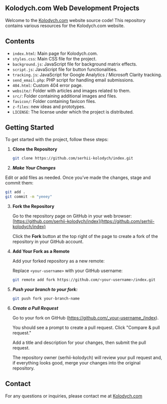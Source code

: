## Kolodych.com Web Development Projects

Welcome to the <a href="https://kolodych.com" target="_blank">Kolodych.com</a> website source code! This repository contains various resources for the Kolodych.com website.

## Contents


- `index.html`: Main page for Kolodych.com.
- `styles.css`: Main CSS file for the project.
- `background.js`: JavaScript file for background matrix effects.
- `script.js`: JavaScript file for button functionalities.
- `tracking.js`: JavaScript for Google Analytics / Microsoft Clarity tracking.
- `send_email.php`: PHP script for handling email submissions.
- `404.html`: Custom 404 error page.
- `website/`: Folder with articles and images related to them.
- `src/`: Folder containing additional images and files.
- `favicon/`: Folder containing favicon files.
- `z-files`: new ideas and prototypes.
- `LICENSE`: The license under which the project is distributed.


## Getting Started

To get started with the project, follow these steps:

1. **Clone the Repository**

   ```bash
   git clone https://github.com/serhii-kolodych/index.git
   ```

2. ***Make Your Changes***

Edit or add files as needed. Once you’ve made the changes, stage and commit them:

   ```bash
   git add .
   git commit -m "yeeey"
```

3. **Fork the Repository**

   Go to the repository page on GitHub in your web browser: [https://github.com/serhii-kolodych/index](https://github.com/serhii-kolodych/index)

   Click the **Fork** button at the top right of the page to create a fork of the repository in your GitHub account.

4. **Add Your Fork as a Remote**

   Add your forked repository as a new remote:

   Replace `<your-username>` with your GitHub username:

   ```bash
   git remote add fork https://github.com/<your-username>/index.git
   ```

5. ***Push your branch to your fork:***

   ```bash
   git push fork your-branch-name
   ```

6. ***Create a Pull Request***
   
   Go to your fork on GitHub (https://github.com/_your-username_/index).
   
   You should see a prompt to create a pull request. Click "Compare & pull request."

   Add a title and description for your changes, then submit the pull request.

   The repository owner (serhii-kolodych) will review your pull request and, if everything looks good, merge your changes into the original repository.
   
## Contact

For any questions or inquiries, please contact me at <a href="https://kolodych.com" target="_blank">Kolodych.com</a>
